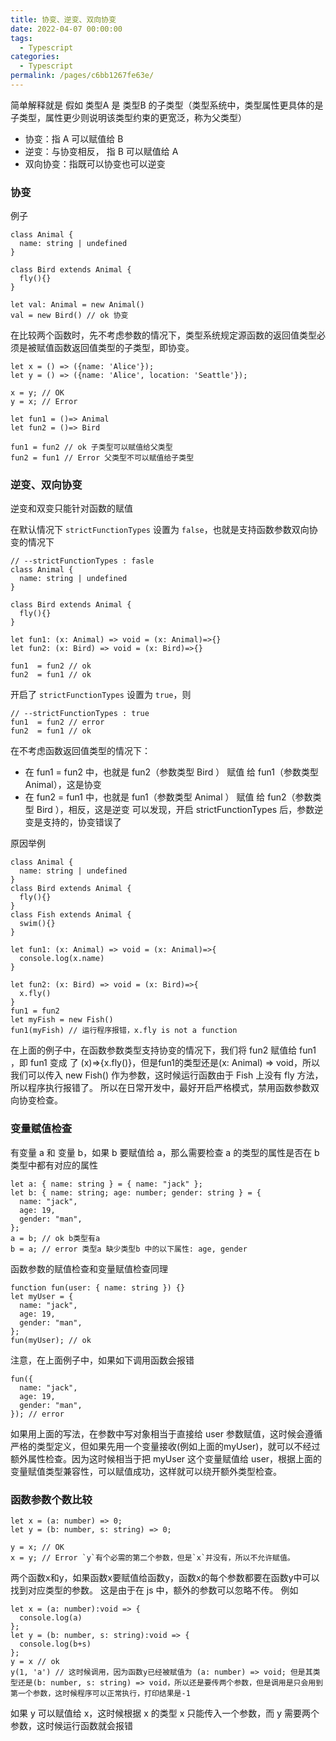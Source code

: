 ```yaml
---
title: 协变、逆变、双向协变
date: 2022-04-07 00:00:00
tags: 
  - Typescript
categories: 
  - Typescript
permalink: /pages/c6bb1267fe63e/
---
```



简单解释就是 假如 类型A 是 类型B 的子类型（类型系统中，类型属性更具体的是子类型，属性更少则说明该类型约束的更宽泛，称为父类型）

- 协变：指 A 可以赋值给 B
- 逆变：与协变相反， 指 B 可以赋值给 A
- 双向协变：指既可以协变也可以逆变

### 协变
例子
```
class Animal {
  name: string | undefined
}

class Bird extends Animal {
  fly(){}
}

let val: Animal = new Animal()
val = new Bird() // ok 协变
```
在比较两个函数时，先不考虑参数的情况下，类型系统规定源函数的返回值类型必须是被赋值函数返回值类型的子类型，即协变。
```
let x = () => ({name: 'Alice'});
let y = () => ({name: 'Alice', location: 'Seattle'});

x = y; // OK
y = x; // Error

let fun1 = ()=> Animal
let fun2 = ()=> Bird

fun1 = fun2 // ok 子类型可以赋值给父类型
fun2 = fun1 // Error 父类型不可以赋值给子类型

```

### 逆变、双向协变

逆变和双变只能针对函数的赋值

在默认情况下 `strictFunctionTypes` 设置为 `false`，也就是支持函数参数双向协变的情况下

```
// --strictFunctionTypes : fasle
class Animal {
  name: string | undefined
}

class Bird extends Animal {
  fly(){}
}

let fun1: (x: Animal) => void = (x: Animal)=>{}
let fun2: (x: Bird) => void = (x: Bird)=>{}

fun1  = fun2 // ok
fun2  = fun1 // ok
```

开启了 `strictFunctionTypes` 设置为 `true`，则
```
// --strictFunctionTypes : true
fun1  = fun2 // error
fun2  = fun1 // ok
```
在不考虑函数返回值类型的情况下：
- 在 fun1  =  fun2 中，也就是 fun2（参数类型 Bird ） 赋值 给 fun1（参数类型 Animal），这是协变
- 在 fun2  =  fun1 中，也就是 fun1（参数类型 Animal ） 赋值 给 fun2（参数类型 Bird ），相反，这是逆变
可以发现，开启 strictFunctionTypes 后，参数逆变是支持的，协变错误了

原因举例

```
class Animal {
  name: string | undefined
}
class Bird extends Animal {
  fly(){}
}
class Fish extends Animal {
  swim(){}
}

let fun1: (x: Animal) => void = (x: Animal)=>{
  console.log(x.name)
}

let fun2: (x: Bird) => void = (x: Bird)=>{
  x.fly()
}
fun1 = fun2
let myFish = new Fish()
fun1(myFish) // 运行程序报错，x.fly is not a function
```

在上面的例子中，在函数参数类型支持协变的情况下，我们将 fun2 赋值给 fun1 ，即 fun1 变成 了 (x)=>{x.fly()}，但是fun1的类型还是(x: Animal) => void，所以我们可以传入 new Fish() 作为参数，这时候运行函数由于 Fish 上没有 fly 方法，所以程序执行报错了。
所以在日常开发中，最好开启严格模式，禁用函数参数双向协变检查。

### 变量赋值检查
有变量 a 和 变量 b，如果 b 要赋值给 a，那么需要检查 a 的类型的属性是否在 b 类型中都有对应的属性
```
let a: { name: string } = { name: "jack" };
let b: { name: string; age: number; gender: string } = {
  name: "jack",
  age: 19,
  gender: "man",
};
a = b; // ok b类型有a
b = a; // error 类型a 缺少类型b 中的以下属性: age, gender
```
函数参数的赋值检查和变量赋值检查同理
```
function fun(user: { name: string }) {}
let myUser = {
  name: "jack",
  age: 19,
  gender: "man",
};
fun(myUser); // ok
```
注意，在上面例子中，如果如下调用函数会报错
```
fun({
  name: "jack",
  age: 19,
  gender: "man", 
}); // error
```

如果用上面的写法，在参数中写对象相当于直接给 user 参数赋值，这时候会遵循严格的类型定义，但如果先用一个变量接收(例如上面的myUser)，就可以不经过额外属性检查。因为这时候相当于把 myUser 这个变量赋值给 user，根据上面的 变量赋值类型兼容性，可以赋值成功，这样就可以绕开额外类型检查。

### 函数参数个数比较
```
let x = (a: number) => 0;
let y = (b: number, s: string) => 0;

y = x; // OK
x = y; // Error `y`有个必需的第二个参数，但是`x`并没有，所以不允许赋值。
```
两个函数x和y，如果函数x要赋值给函数y，函数x的每个参数都要在函数y中可以找到对应类型的参数。
这是由于在 js 中，额外的参数可以忽略不传。
例如
```
let x = (a: number):void => {
  console.log(a)
};
let y = (b: number, s: string):void => {
  console.log(b+s)
};
y = x // ok
y(1, 'a') // 这时候调用，因为函数y已经被赋值为 (a: number) => void; 但是其类型还是(b: number, s: string) => void，所以还是要传两个参数，但是调用是只会用到第一个参数，这时候程序可以正常执行，打印结果是-1
```
如果 y 可以赋值给 x，这时候根据 x 的类型 x 只能传入一个参数，而 y 需要两个参数，这时候运行函数就会报错





